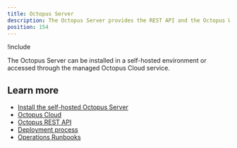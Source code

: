 ```yaml
---
title: Octopus Server
description: The Octopus Server provides the REST API and the Octopus Web Portal to manage your deployments and infrastructure.
position: 154
---
```


!include <octopus-deploy-server>

The Octopus Server can be installed in a self-hosted environment or accessed through the managed Octopus Cloud service.

## Learn more

- [Install the self-hosted Octopus Server](/docs/installation/index.md)
- [Octopus Cloud](/docs/octopus-cloud/index.md)
- [Octopus REST API](/docs/octopus-rest-api/index.md)
- [Deployment process](/docs/deployment-process/index.md)
- [Operations Runbooks](/docs/operations-runbooks/index.md)
